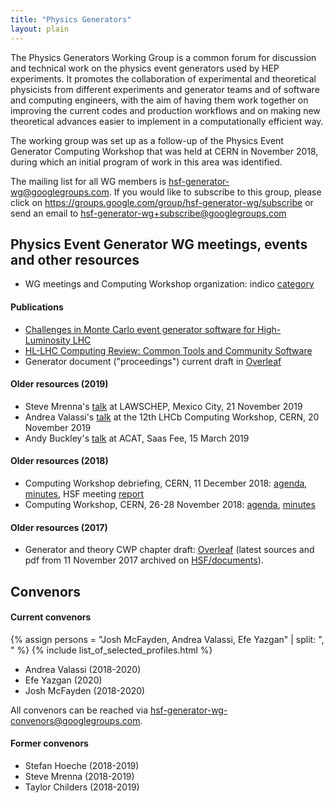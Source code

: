 ```yaml
---
title: "Physics Generators"
layout: plain
---
```


The Physics Generators Working Group is a common forum for discussion and
technical work on the physics event generators used by HEP experiments.
It promotes the collaboration of experimental and theoretical physicists
from different experiments and generator teams and of software and computing
engineers, with the aim of having them work together on improving the current
codes and production workflows and on making new theoretical advances
easier to implement in a computationally efficient way.

The working group was set up as a follow-up of the Physics Event Generator
Computing Workshop that was held at CERN in November 2018, during which
an initial program of work in this area was identified.

The mailing list for all WG members is <hsf-generator-wg@googlegroups.com>.
If you would like to subscribe to this group,
please click on <https://groups.google.com/group/hsf-generator-wg/subscribe>
or send an email to [hsf-generator-wg+subscribe@googlegroups.com](mailto:hsf-generator-wg+subscribe@googlegroups.com)

## Physics Event Generator WG meetings, events and other resources

- WG meetings and Computing Workshop organization:
indico [category](https://indico.cern.ch/category/8460)

#### Publications
- [Challenges in Monte Carlo event generator software for High-Luminosity LHC](https://arxiv.org/abs/2004.13687)
- [HL-LHC Computing Review: Common Tools and Community Software](https://zenodo.org/record/3779250)
- Generator document ("proceedings") current draft
in [Overleaf](https://www.overleaf.com/1326158343ftxgrxxcspxg)


#### Older resources (2019)

- Steve Mrenna's [talk](https://indico.cern.ch/event/813325/contributions/3603456)
at LAWSCHEP, Mexico City, 21 November 2019
- Andrea Valassi's [talk](https://indico.cern.ch/event/831054/contributions/3647475/attachments/1948111/3232656/20191120-LHCb-HSFgenerators-v3.pdf)
at the 12th LHCb Computing Workshop, CERN, 20 November 2019
- Andy Buckley's [talk](https://indico.cern.ch/event/708041/contributions/3308937) 
at ACAT, Saas Fee, 15 March 2019

#### Older resources (2018)

- Computing Workshop debriefing, CERN, 11 December 2018:
[agenda](https://indico.cern.ch/event/778521),
[minutes](/organization/2018/12/11/generators.html),
HSF meeting [report](/organization/2018/12/13/coordination.html)
- Computing Workshop, CERN, 26-28 November 2018: 
[agenda](https://indico.cern.ch/event/751693),
[minutes](/organization/2018/11/26/generators.html)

#### Older resources (2017)

- Generator and theory CWP chapter draft:
[Overleaf](https://www.overleaf.com/read/wyyybnvxyfyn)
(latest sources and pdf from 11 November 2017 archived
on [HSF/documents](https://github.com/HSF/documents/tree/master/CWP/papers/HSF-CWP-2017-11_generators)).

## Convenors

#### Current convenors

{% assign persons = "Josh McFayden, Andrea Valassi, Efe Yazgan" | split: ", " %}
{% include list_of_selected_profiles.html %}

- Andrea Valassi (2018-2020)
- Efe Yazgan (2020)
- Josh McFayden (2018-2020)

All convenors can be reached via <hsf-generator-wg-convenors@googlegroups.com>.

#### Former convenors

- Stefan Hoeche (2018-2019)
- Steve Mrenna (2018-2019)
- Taylor Childers (2018-2019)
